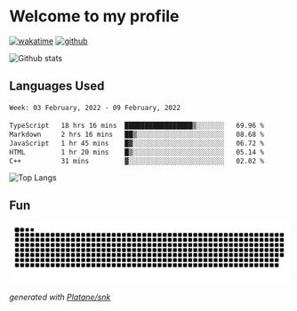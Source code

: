# Welcome to my profile

[![wakatime](https://wakatime.com/badge/user/82c377cd-a54c-404c-b7df-177b313ca539.svg)](https://wakatime.com/@82c377cd-a54c-404c-b7df-177b313ca539)
[![github](https://img.shields.io/github/followers/xinthose?logo=github&style=plastic)](https://github.com/alanhamlett?tab=followers)

![Github stats](https://github-readme-stats.vercel.app/api?username=xinthose&show_icons=true&theme=radical&count_private=true)

## Languages Used

<!--START_SECTION:waka-->
```text
Week: 03 February, 2022 - 09 February, 2022

TypeScript   18 hrs 16 mins  █████████████████▒░░░░░░░   69.96 % 
Markdown     2 hrs 16 mins   ██▒░░░░░░░░░░░░░░░░░░░░░░   08.68 % 
JavaScript   1 hr 45 mins    █▓░░░░░░░░░░░░░░░░░░░░░░░   06.72 % 
HTML         1 hr 20 mins    █▒░░░░░░░░░░░░░░░░░░░░░░░   05.14 % 
C++          31 mins         ▓░░░░░░░░░░░░░░░░░░░░░░░░   02.02 % 
```
<!--END_SECTION:waka-->

![Top Langs](https://github-readme-stats.vercel.app/api/top-langs/?username=xinthose)

## Fun
![github contribution grid snake animation](https://raw.githubusercontent.com/xinthose/xinthose/output/github-contribution-grid-snake.svg)

_generated with [Platane/snk](https://github.com/Platane/snk)_
